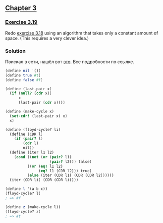 ## [Chapter 3](../index.md#3-Modularity-Objects-and-State)

### [Exercise 3.19](https://mitpress.mit.edu/sites/default/files/sicp/full-text/book/book-Z-H-22.html#%_thm_3.19)

Redo [exercise 3.18](./Exercise%203.18.md) using an algorithm that takes only a constant amount of space. (This requires a very clever idea.)

### Solution

Поискал в сети, нашёл вот [это](https://ru.wikipedia.org/wiki/Нахождение_цикла#Черепаха_и_заяц). Все подробности по ссылке.

```scheme
(define nil '())
(define true #t)
(define false #f)

(define (last-pair x)
  (if (null? (cdr x))
      x
      (last-pair (cdr x))))

(define (make-cycle x)
  (set-cdr! (last-pair x) x)
  x)
```
```scheme
(define (floyd-cycle? li)
  (define (CDR l)
    (if (pair? l)
        (cdr l)
        nil))
  (define (iter l1 l2)
    (cond ((not (or (pair? l1)
                    (pair? l2))) false)
          ((or (eq? l1 l2)
               (eq? l1 (CDR l2))) true)
          (else (iter (CDR l1) (CDR (CDR l2))))))
  (iter (CDR li) (CDR (CDR li))))

(define l '(a b c))
(floyd-cycle? l)
; => #f

(define z (make-cycle l))
(floyd-cycle? z)
; => #t
```

